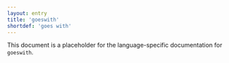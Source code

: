 ```yaml
---
layout: entry
title: 'goeswith'
shortdef: 'goes with'
---
```


This document is a placeholder for the language-specific documentation
for `goeswith`.
